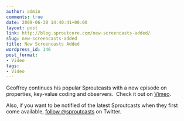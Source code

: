 ```yaml
---
author: admin
comments: true
date: 2009-06-30 14:40:41+00:00
layout: post
link: http://blog.sproutcore.com/new-screencasts-added/
slug: new-screencasts-added
title: New Screencasts Added
wordpress_id: 146
post_format:
- Video
tags:
- Video
---
```


Geoffrey continues his popular Sproutcasts with a new episode on properties, key-value coding and observers.  Check it out on [Vimeo](http://vimeo.com/5389669).




Also, if you want to be notified of the latest Sproutcasts when they first come available, [follow @sproutcasts](http://twitter.com/sproutcasts) on Twitter.
